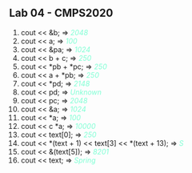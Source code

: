 ## Lab 04 - CMPS2020
1. cout << &b; => <span style = "color: aquamarine"><em>2048</em></span>
2. cout << a; => <span style = "color: aquamarine"><em>100</em></span>
3. cout << &pa; => <span style = "color: aquamarine"><em>1024</em></span>
4. cout << b + c; => <span style = "color: aquamarine"><em>250</em></span>
5. cout << *pb + *pc; => <span style = "color: aquamarine"><em>250</em></span>
6. cout << a + *pb; => <span style = "color: aquamarine"><em>250</em></span>
7. cout << *pd; => <span style = "color: aquamarine"><em>2148</em></span>
8. cout << pd; => <span style = "color: aquamarine"><em>Unknown</em></span>
9. cout << pc; => <span style = "color: aquamarine"><em>2048</em></span>
10. cout << &a; => <span style = "color: aquamarine"><em>1024</em></span>
11. cout << *a; => <span style = "color: aquamarine"><em>100</em></span>
12. cout << c *a; => <span style = "color: aquamarine"><em>10000</em></span>
13. cout << text[0]; => <span style = "color: aquamarine"><em>250</em></span>
14. cout << *(text + 1) << text[3] << *(text + 13); => <span style = "color: aquamarine"><em>S</em></span>
15. cout << &(text[5]); => <span style = "color: aquamarine"><em>8201</em></span>
16. cout << text; => <span style = "color: aquamarine"><em>Spring</em></span>
